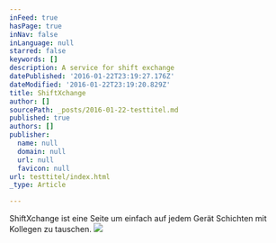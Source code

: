 ```yaml
---
inFeed: true
hasPage: true
inNav: false
inLanguage: null
starred: false
keywords: []
description: A service for shift exchange
datePublished: '2016-01-22T23:19:27.176Z'
dateModified: '2016-01-22T23:19:20.829Z'
title: ShiftXchange
author: []
sourcePath: _posts/2016-01-22-testtitel.md
published: true
authors: []
publisher:
  name: null
  domain: null
  url: null
  favicon: null
url: testtitel/index.html
_type: Article

---
```

ShiftXchange ist eine Seite um einfach auf jedem Gerät Schichten mit Kollegen zu tauschen.
![](https://the-grid-user-content.s3-us-west-2.amazonaws.com/c617fad8-4f6e-4e30-99b2-a965ec8ed0a2.png)